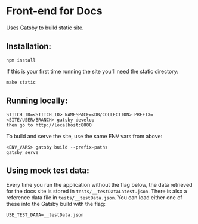 # Front-end for Docs

Uses Gatsby to build static site.

## Installation:

```
npm install
```

If this is your first time running the site you'll need the static directory:

```
make static
```

## Running locally:

```
STITCH_ID=<STITCH_ID> NAMESPACE=<DB/COLLECTION> PREFIX=<SITE/USER/BRANCH> gatsby develop
then go to http://localhost:8000
```

To build and serve the site, use the same ENV vars from above:

```
<ENV_VARS> gatsby build --prefix-paths
gatsby serve
```

## Using mock test data:

Every time you run the application without the flag below, the data retrieved for the docs site is stored in `tests/__testDataLatest.json`. There is also a reference data file in `tests/__testData.json`. You can load either one of these into the Gatsby build with the flag:

```
USE_TEST_DATA=__testData.json
```